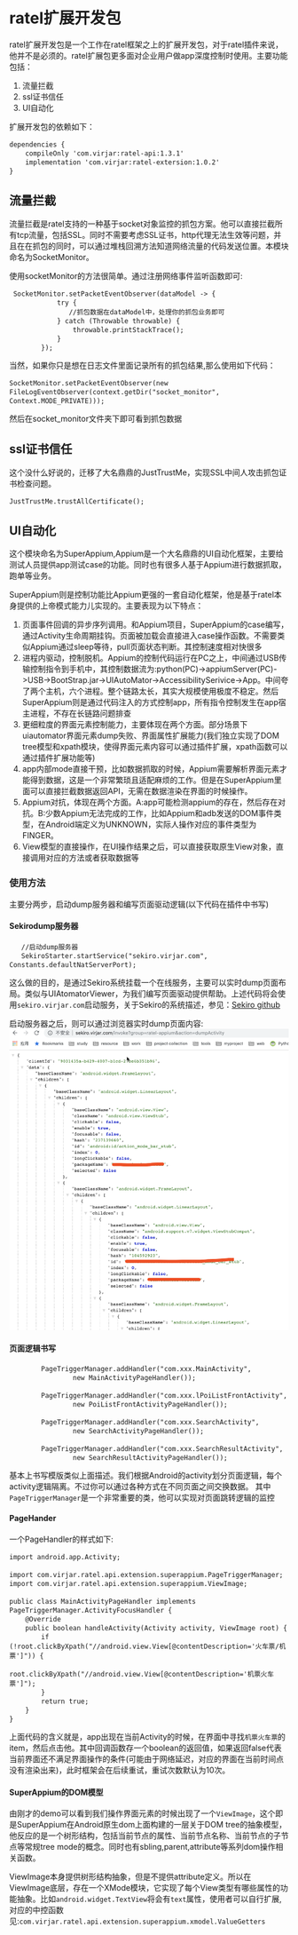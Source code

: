 # ratel扩展开发包
ratel扩展开发包是一个工作在ratel框架之上的扩展开发包，对于ratel插件来说，他并不是必须的。ratel扩展包更多面对企业用户做app深度控制时使用。主要功能包括：

1. 流量拦截
2. ssl证书信任
3. UI自动化

扩展开发包的依赖如下：
```
dependencies {
    compileOnly 'com.virjar:ratel-api:1.3.1'
    implementation 'com.virjar:ratel-extersion:1.0.2'
}

```

## 流量拦截

流量拦截是ratel支持的一种基于socket对象监控的抓包方案。他可以直接拦截所有tcp流量，包括SSL。同时不需要考虑SSL证书，http代理无法生效等问题，并且在在抓包的同时，可以通过堆栈回溯方法知道网络流量的代码发送位置。本模块命名为SocketMonitor。

使用socketMonitor的方法很简单。通过注册网络事件监听函数即可:

```
 SocketMonitor.setPacketEventObserver(dataModel -> {
            try {
               //抓包数据在dataModel中，处理你的抓包业务即可
            } catch (Throwable throwable) {
                throwable.printStackTrace();
            }
        });
```
当然，如果你只是想在日志文件里面记录所有的抓包结果,那么使用如下代码：
```
SocketMonitor.setPacketEventObserver(new FileLogEventObserver(context.getDir("socket_monitor", Context.MODE_PRIVATE)));
```
然后在socket_monitor文件夹下即可看到抓包数据


## ssl证书信任
这个没什么好说的，迁移了大名鼎鼎的JustTrustMe，实现SSL中间人攻击抓包证书检查问题。

```
JustTrustMe.trustAllCertificate();
```
## UI自动化
这个模块命名为SuperAppium,Appium是一个大名鼎鼎的UI自动化框架，主要给测试人员提供app测试case的功能。同时也有很多人基于Appium进行数据抓取，跑单等业务。

SuperAppium则是控制功能比Appium更强的一套自动化框架，他是基于ratel本身提供的上帝模式能力儿实现的。主要表现为以下特点：

1. 页面事件回调的异步序列调用。和Appium项目，SuperAppium的case编写，通过Activity生命周期挂钩。页面被加载会直接进入case操作函数。不需要类似Appium通过sleep等待，pull页面状态判断。其控制速度相对快很多
2. 进程内驱动，控制脱机。Appium的控制代码运行在PC之上，中间通过USB传输控制指令到手机中，其控制数据流为:python(PC)->appiumServer(PC)->USB->BootStrap.jar->UIAutoMator->AccessibilitySerivice->App。中间夸了两个主机，六个进程。整个链路太长，其实大规模使用极度不稳定。然后SuperAppium则是通过代码注入的方式控制app，所有指令控制发生在app宿主进程，不存在长链路问题排查
3. 更细粒度的界面元素控制能力，主要体现在两个方面。部分场景下uiautomator界面元素dump失败、界面属性扩展能力(我们独立实现了DOM tree模型和xpath模块，使得界面元素内容可以通过插件扩展，xpath函数可以通过插件扩展功能等)
4. app内部mode直接干预，比如数据抓取的时候，Appium需要解析界面元素才能得到数据，这是一个非常繁琐且适配麻烦的工作。但是在SuperAppium里面可以直接拦截数据返回API，无需在数据渲染在界面的时候操作。
5. Appium对抗，体现在两个方面。A:app可能检测appium的存在，然后存在对抗。B:少数Appium无法完成的工作，比如Appium和adb发送的DOM事件类型，在Android端定义为UNKNOWN，实际人操作对应的事件类型为FINGER。
6. View模型的直接操作，在UI操作结果之后，可以直接获取原生View对象，直接调用对应的方法或者获取数据等

### 使用方法

主要分两步，启动dump服务器和编写页面驱动逻辑(以下代码在插件中书写)

####  Sekirodump服务器

```
   //启动dump服务器
   SekiroStarter.startService("sekiro.virjar.com", Constants.defaultNatServerPort);
```

这么做的目的，是通过Sekiro系统挂载一个在线服务，主要可以实时dump页面布局。类似与UIAtomatorViewer，为我们编写页面驱动提供帮助。上述代码将会使用``sekiro.virjar.com``启动服务，关于Sekiro的系统描述，参见：[Sekiro github](https://github.com/virjar/sekiro)

启动服务器之后，则可以通过浏览器实时dump页面内容:
![dumpActivity](img/7_1_sekiro-dumpactivity.png)

#### 页面逻辑书写
```
        PageTriggerManager.addHandler("com.xxx.MainActivity",
                new MainActivityPageHandler());

        PageTriggerManager.addHandler("com.xxx.lPoiListFrontActivity",
                new PoiListFrontActivityPageHandler());

        PageTriggerManager.addHandler("com.xxx.SearchActivity",
                new SearchActivityPageHandler());

        PageTriggerManager.addHandler("com.xxx.SearchResultActivity",
                new SearchResultActivityPageHandler());
```

基本上书写模版类似上面描述。我们根据Android的activity划分页面逻辑，每个activity逻辑隔离。不过你可以通过各种方式在不同页面之间交换数据。
其中``PageTriggerManager``是一个非常重要的类，他可以实现对页面跳转逻辑的监控


#### PageHander
一个PageHandler的样式如下:
```
import android.app.Activity;

import com.virjar.ratel.api.extension.superappium.PageTriggerManager;
import com.virjar.ratel.api.extension.superappium.ViewImage;

public class MainActivityPageHandler implements PageTriggerManager.ActivityFocusHandler {
    @Override
    public boolean handleActivity(Activity activity, ViewImage root) {
        if (!root.clickByXpath("//android.view.View[@contentDescription='火车票/机票']")) {
            root.clickByXpath("//android.view.View[@contentDescription='机票火车票']");
        }
        return true;
    }
}
```
上面代码的含义就是，app出现在当前Activity的时候，在界面中寻找``机票火车票``的item，然后点击他。其中回调函数存一个boolean的返回值，如果返回false代表当前界面还不满足界面操作的条件(可能由于网络延迟，对应的界面在当前时间点没有渲染出来)，此时框架会在后续重试，重试次数默认为10次。

#### SuperAppium的DOM模型
由刚才的demo可以看到我们操作界面元素的时候出现了一个``ViewImage``，这个即是SuperAppium在Android原生dom上面构建的一层关于DOM tree的抽象模型，他反应的是一个树形结构，包括当前节点的属性、当前节点名称、当前节点的子节点等常规tree mode的概念。同时也有sbling,parent,attribute等系列dom操作相关函数。

ViewImage本身提供树形结构抽象，但是不提供attribute定义。所以在ViewImage底层，存在一个XMode模块，它实现了每个View类型有哪些属性的功能抽象。比如``android.widget.TextView``将会有``text``属性，使用者可以自行扩展,对应的中控函数见:``com.virjar.ratel.api.extension.superappium.xmodel.ValueGetters``
